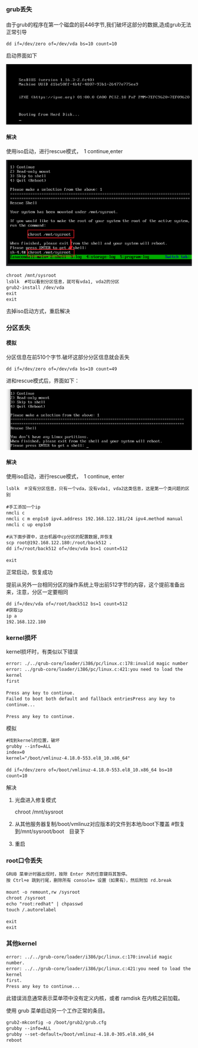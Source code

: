 ### grub丢失

#### 

由于grub的程序在第一个磁盘的前446字节,我们破坏这部分的数据,造成grub无法正常引导

```
dd if=/dev/zero of=/dev/vda bs=10 count=10
```

启动界面如下

![image-20250807112311913](./image-20250807112311913.png)



#### 解决

使用iso启动，进行rescue模式，　1 continue,enter

![image-20250807114318756](./image-20250807114318756.png)

```
chroot /mnt/sysroot
lsblk  #可以看到分区信息，就可有vda1, vda2的分区
grub2-install /dev/vda
exit
exit
```

去掉iso启动方式，重启解决



### 分区丢失

#### 模拟

分区信息在前510个字节.破坏这部分分区信息就会丢失

```
dd if=/dev/zero of=/dev/vda bs=10 count=49
```

进和rescue模式后，界面如下：

![image-20250807114213766](./image-20250807114213766.png)

#### 解决

使用iso启动，进行rescue模式，　1 continue, enter

```
lsblk　＃没有分区信息，只有一个vda，没有vda1, vda2这类信息，这是第一个类问题的区别

#手工添加一个ip
nmcli c 
nmcli c m enp1s0 ipv4.address 192.168.122.181/24 ipv4.method manual
nmcli c up enp1s0

#从下面步骤中，这台机器中cp分区的配置数据,并恢复
scp root@192.168.122.180:/root/back512 .
dd if=/root/back512 of=/dev/vda bs=1 count=512

exit
```

正常启动，恢复成功



提前从另外一台相同分区的操作系统上导出前512字节的内容，这个提前准备出来，注意，分区一定要相同

```
dd if=/dev/vda of=/root/back512 bs=1 count=512
#获取ip
ip a
192.168.122.180
```



### kernel损坏

kernel损坏时，有类似以下错误

```
error: ./../qrub-core/loader/i386/pc/linux.c:178:invalid magic number
error: ../grub-core/loader/i386/pc/linux.c:421:you need to load the kernel
first

Press any key to continue.
Failed to boot both default and fallback entriesPress any key to continue...

Press any key to continue.

```

模拟

```
#找到kernel的位置，破坏
grubby --info=ALL
index=0
kernel="/boot/vmlinuz-4.18.0-553.el8_10.x86_64"

dd if=/dev/zero of=/boot/vmlinuz-4.18.0-553.el8_10.x86_64 bs=10 count=10
```



解决

1. 光盘进入修复模式

   chroot /mnt/sysroot

   

2. 从其他服务器复制/boot/vmlinuz对应版本的文件到本地/boot下覆盖  #恢复到/mnt/sysroot/boot　目录下

3. 重启

### root口令丢失



```
GRUB 菜单计时器出现时，按除 Enter 外的任意键将其暂停。
按 Ctrl+e 跳到⾏尾，删除所有 console= 设置（如果有），然后附加 rd.break

mount -o remount,rw /sysroot
chroot /sysroot
echo "root:redhat" | chpasswd
touch /.autorelabel

exit
exit
```



### 其他kernel

```
error: ../../grub-core/loader/i386/pc/linux.c:170:invalid magic number.
error: ../../grub-core/loader/i386/pc/linux.c:421:you need to load the kernel
first.
Press any key to continue...
```

此错误消息通常表⽰菜单项中没有定义内核，或者 ramdisk 在内核之前加载。

使⽤ grub 菜单启动另⼀个⼯作正常的条⽬。

```
grub2-mkconfig -o /boot/grub2/grub.cfg
grubby --info=ALL
grubby --set-default=/boot/vmlinuz-4.18.0-305.el8.x86_64
reboot
```

